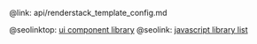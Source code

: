 @link: api/renderstack_template_config.md

@seolinktop: [ui component library](https://webix.com)
@seolink: [javascript library list](https://webix.com/widget/list/)